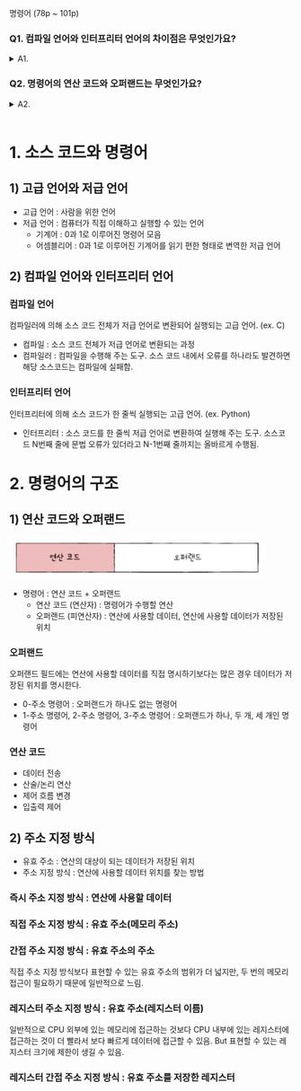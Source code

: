 명령어 (78p ~ 101p)

### Q1. 컴파일 언어와 인터프리터 언어의 차이점은 무엇인가요?
<details>
<summary>A1.</summary>
<div markdown="1">
컴파일 언어는 소스 코드 전체를 컴파일러를 통해 기계어로 변환한 후 실행되는 언어입니다. 대표적으로 C 언어가 있습니다. 컴파일 과정에서 모든 오류를 사전에 확인할 수 있어 실행 속도가 빠릅니다.
반면, 인터프리터 언어는 소스 코드를 한 줄씩 읽고 실행하는 방식으로 동작합니다. 대표적으로 Python이 있으며, 코드의 특정 줄에 오류가 있어도 오류가 발생하기 전까지의 코드는 정상적으로 실행됩니다. 다만, 실행 시마다 변환이 이루어지기 때문에 컴파일 언어보다 실행 속도가 느릴 수 있습니다.
</div>
</details>

### Q2. 명령어의 연산 코드와 오퍼랜드는 무엇인가요?
<details>
<summary>A2.</summary>
<div markdown="1">
명령어는 연산 코드와 오퍼랜드로 구성됩니다.

- 연산 코드: 명령어가 수행할 연산을 지정합니다. 예를 들어, 데이터 전송, 산술/논리 연산, 제어 흐름 변경 등이 포함됩니다.
- 오퍼랜드: 연산에 사용할 데이터나 데이터가 저장된 위치를 지정합니다. 오퍼랜드는 연산에 직접 사용될 값을 포함하거나, 메모리나 레지스터의 주소를 가리킬 수 있습니다.
주소 지정 방식에 따라 즉시 주소 지정(데이터를 직접 포함), 직접 주소 지정(메모리 주소), 간접 주소 지정(메모리 주소의 주소) 등이 사용될 수 있습니다
</div>
</details>

<br>

# 1. 소스 코드와 명령어

## 1) 고급 언어와 저급 언어

- 고급 언어 : 사람을 위한 언어
- 저급 언어 : 컴퓨터가 직접 이해하고 실행할 수 있는 언어
    - 기계어 : 0과 1로 이루어진 명령어 모음
    - 어셈블리어 : 0과 1로 이루어진 기계어를 읽기 편한 형태로 변역한 저급 언어

## 2) 컴파일 언어와 인터프리터 언어

### 컴파일 언어

컴파일러에 의해 소스 코드 전체가 저급 언어로 변환되어 실행되는 고급 언어. (ex. C)

- 컴파일 : 소스 코드 전체가 저급 언어로 변환되는 과정
- 컴파일러 : 컴파일을 수행해 주는 도구. 소스 코드 내에서 오류를 하나라도 발견하면 해당 소스코드는 컴파일에 실패함.

### 인터프리터 언어

인터프리터에 의해 소스 코드가 한 줄씩 실행되는 고급 언어. (ex. Python)

- 인터프리터 : 소스 코드를 한 줄씩 저급 언어로 변환하여 실행해 주는 도구. 소스코드 N번째 줄에 문법 오류가 있더라고 N-1번째 줄까지는 올바르게 수행됨.

# 2. 명령어의 구조

## 1) 연산 코드와 오퍼랜드

![3-1](image/3-1.png)

- 명령어 : 연산 코드 + 오퍼랜드
    - 연산 코드 (연산자) : 명령어가 수행할 연산
    - 오퍼랜드 (피연산자) : 연산에 사용할 데이터, 연산에 사용할 데이터가 저장된 위치

### 오퍼랜드

오퍼랜드 필드에는 연산에 사용할 데이터를 직접 명시하기보다는 많은 경우 데이터가 저장된 위치를 명시한다.

- 0-주소 명령어 : 오퍼랜드가 하나도 없는 명령어
- 1-주소 명령어, 2-주소 명령어, 3-주소 명령어 : 오퍼랜드가 하나, 두 개, 세 개인 명령어

### 연산 코드

- 데이터 전송
- 산술/논리 연산
- 제어 흐름 변경
- 입출력 제어

## 2) 주소 지정 방식

- 유효 주소 : 연산의 대상이 되는 데이터가 저장된 위치
- 주소 지정 방식 : 연산에 사용할 데이터 위치를 찾는 방법

### 즉시 주소 지정 방식 : 연산에 사용할 데이터

### 직접 주소 지정 방식 : 유효 주소(메모리 주소)

### 간접 주소 지정 방식 : 유효 주소의 주소

직접 주소 지정 방식보다 표현할 수 있는 유효 주소의 범위가 더 넓지만, 두 번의 메모리 접근이 필요하기 때문에 일반적으로 느림.

### 레지스터 주소 지정 방식 : 유효 주소(레지스터 이름)

일반적으로 CPU 외부에 있는 메모리에 접근하는 것보다 CPU 내부에 있는 레지스터에 접근하는 것이 더 빨라서 보다 빠르게 데이터에 접근할 수 있음. But 표현할 수 있는 레지스터 크기에 제한이 생길 수 있음.

### 레지스터 간접 주소 지정 방식 : 유효 주소를 저장한 레지스터